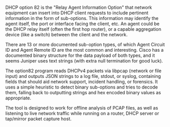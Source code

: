 DHCP option 82 is the "Relay Agent Information Option" that network equipment can insert into DHCP client requests to include pertinent information in the form of sub-options. This information may identify the agent itself, the port or interface facing the client, etc. An agent could be the DHCP relay itself (often the first hop router), or a capable aggregation device (like a switch) between the client and the network.

There are 13 or more documented sub-option types, of which Agent Circuit ID and Agent Remote ID are the most common and interesting. Cisco has a documented binary structure for the data payload of both types, and it seems Juniper uses text strings (with extra null termination for good luck).

The option82 program reads DHCPv4 packets via libpcap (network or file input) and outputs JSON strings to a log file, stdout, or syslog, containing fields that should aid network support, incident handling, or forensics. It uses a simple heuristic to detect binary sub-options and tries to decode them, falling back to outputting strings and hex encoded binary values as appropriate.

The tool is designed to work for offline analysis of PCAP files, as well as listening to live network traffic while running on a router, DHCP server or tap/mirror packet capture host.
